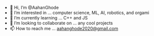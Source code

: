 - 👋 Hi, I’m @AahanGhode
- 👀 I’m interested in ... computer science, ML, AI, robotics, and orgami
- 🌱 I’m currently learning ... C++ and JS
- 💞️ I’m looking to collaborate on ... any cool projects
- 📫 How to reach me ... aahanghode2020@gmail.com

<!---
AahanGhode/AahanGhode is a ✨ special ✨ repository because its `README.md` (this file) appears on your GitHub profile.
You can click the Preview link to take a look at your changes.
--->

